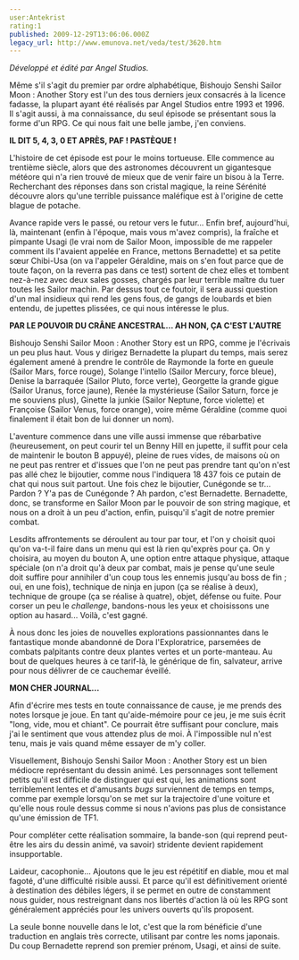 ```yaml
---
user:Antekrist
rating:1
published: 2009-12-29T13:06:06.000Z
legacy_url: http://www.emunova.net/veda/test/3620.htm
---
```

_Développé et édité par Angel Studios._  

  

Même s'il s'agit du premier par ordre alphabétique, Bishoujo Senshi Sailor Moon : Another Story est l'un des tous derniers jeux consacrés à la licence fadasse, la plupart ayant été réalisés par Angel Studios entre 1993 et 1996\. Il s'agit aussi, à ma connaissance, du seul épisode se présentant sous la forme d'un RPG. Ce qui nous fait une belle jambe, j'en conviens.  

  

**IL DIT 5, 4, 3, 0 ET APRÈS, PAF ! PASTÈQUE !**  

L'histoire de cet épisode est pour le moins tortueuse. Elle commence au trentième siècle, alors que des astronomes découvrent un gigantesque météore qui n'a rien trouvé de mieux que de venir faire un bisou à la Terre. Recherchant des réponses dans son cristal magique, la reine Sérénité découvre alors qu'une terrible puissance maléfique est à l'origine de cette blague de potache.  

Avance rapide vers le passé, ou retour vers le futur... Enfin bref, aujourd'hui, là, maintenant (enfin à l'époque, mais vous m'avez compris), la fraîche et pimpante Usagi (le vrai nom de Sailor Moon, impossible de me rappeler comment ils l'avaient appelée en France, mettons Bernadette) et sa petite sœur Chibi-Usa (on va l'appeler Géraldine, mais on s'en fout parce que de toute façon, on la reverra pas dans ce test) sortent de chez elles et tombent nez-à-nez avec deux sales gosses, chargés par leur terrible maître du tuer toutes les Sailor machin. Par dessus tout ce foutoir, il sera aussi question d'un mal insidieux qui rend les gens fous, de gangs de loubards et bien entendu, de jupettes plissées, ce qui nous intéresse le plus.  

  

**PAR LE POUVOIR DU CRÂNE ANCESTRAL... AH NON, ÇA C'EST L'AUTRE**  

Bishoujo Senshi Sailor Moon : Another Story est un RPG, comme je l'écrivais un peu plus haut. Vous y dirigez Bernadette la plupart du temps, mais serez également amené à prendre le contrôle de Raymonde la forte en gueule (Sailor Mars, force rouge), Solange l'intello (Sailor Mercury, force bleue), Denise la barraquée (Sailor Pluto, force verte), Georgette la grande gigue (Sailor Uranus, force jaune), Renée la mystérieuse (Sailor Saturn, force je me souviens plus), Ginette la junkie (Sailor Neptune, force violette) et Françoise (Sailor Venus, force orange), voire même Géraldine (comme quoi finalement il était bon de lui donner un nom).  

L'aventure commence dans une ville aussi immense que rébarbative (heureusement, on peut courir tel un Benny Hill en jupette, il suffit pour cela de maintenir le bouton B appuyé), pleine de rues vides, de maisons où on ne peut pas rentrer et d'issues que l'on ne peut pas prendre tant qu'on n'est pas allé chez le bijoutier, comme nous l'indiquera 18 437 fois ce putain de chat qui nous suit partout. Une fois chez le bijoutier, Cunégonde se tr... Pardon ? Y'a pas de Cunégonde ? Ah pardon, c'est Bernadette. Bernadette, donc, se transforme en Sailor Moon par le pouvoir de son string magique, et nous on a droit à un peu d'action, enfin, puisqu'il s'agit de notre premier combat.  

Lesdits affrontements se déroulent au tour par tour, et l'on y choisit quoi qu'on va-t-il faire dans un menu qui est là rien qu'exprès pour ça. On y choisira, au moyen du bouton A, une option entre attaque physique, attaque spéciale (on n'a droit qu'à deux par combat, mais je pense qu'une seule doit suffire pour annihiler d'un coup tous les ennemis jusqu'au boss de fin ; oui, en une fois), technique de ninja en jupon (ça se réalise à deux), technique de groupe (ça se réalise à quatre), objet, défense ou fuite. Pour corser un peu le _challenge_, bandons-nous les yeux et choisissons une option au hasard... Voilà, c'est gagné.  

À nous donc les joies de nouvelles explorations passionnantes dans le fantastique monde abandonné de Dora l'Exploratrice, parsemées de combats palpitants contre deux plantes vertes et un porte-manteau. Au bout de quelques heures à ce tarif-là, le générique de fin, salvateur, arrive pour nous délivrer de ce cauchemar éveillé.  

  

**MON CHER JOURNAL...**  

Afin d'écrire mes tests en toute connaissance de cause, je me prends des notes lorsque je joue. En tant qu'aide-mémoire pour ce jeu, je me suis écrit "long, vide, mou et chiant". Ce pourrait être suffisant pour conclure, mais j'ai le sentiment que vous attendez plus de moi. À l'impossible nul n'est tenu, mais je vais quand même essayer de m'y coller.  

Visuellement, Bishoujo Senshi Sailor Moon : Another Story est un bien médiocre représentant du dessin animé. Les personnages sont tellement petits qu'il est difficile de distinguer qui est qui, les animations sont terriblement lentes et d'amusants _bugs_ surviennent de temps en temps, comme par exemple lorsqu'on se met sur la trajectoire d'une voiture et qu'elle nous roule dessus comme si nous n'avions pas plus de consistance qu'une émission de TF1\.  

Pour compléter cette réalisation sommaire, la bande-son (qui reprend peut-être les airs du dessin animé, va savoir) stridente devient rapidement insupportable.  

Laideur, cacophonie... Ajoutons que le jeu est répétitif en diable, mou et mal fagoté, d'une difficulté risible aussi. Et parce qu'il est définitivement orienté à destination des débiles légers, il se permet en outre de constamment nous guider, nous restreignant dans nos libertés d'action là où les RPG sont généralement appréciés pour les univers ouverts qu'ils proposent.  

La seule bonne nouvelle dans le lot, c'est que la rom bénéficie d'une traduction en anglais très correcte, utilisant par contre les noms japonais. Du coup Bernadette reprend son premier prénom, Usagi, et ainsi de suite.